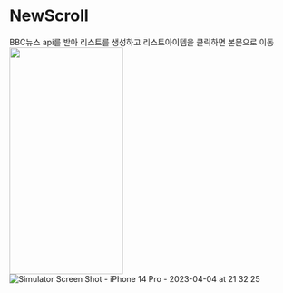 # NewScroll
BBC뉴스 api를 받아 리스트를 생성하고 리스트아이템을 클릭하면 본문으로 이동
<img src = "https://user-images.githubusercontent.com/119280160/229792508-ce39647d-df24-40ff-9409-9aa7bc0b24ce.png" width = "200" height = "400"/>
![Simulator Screen Shot - iPhone 14 Pro - 2023-04-04 at 21 32 25](https://user-images.githubusercontent.com/119280160/229792554-05705513-92cb-4e7a-9c87-6aaa4b42a46f.png)
 
